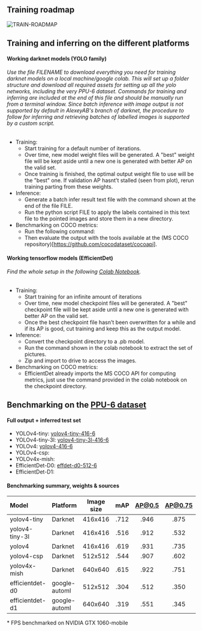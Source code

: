 ##  Training roadmap
![TRAIN-ROADMAP](https://user-images.githubusercontent.com/63670587/112643820-1029e200-8e45-11eb-8b6b-9b7c048f374d.png)


##  Training and inferring on the different platforms 
#### Working darknet models (YOLO family)
###### Use the file FILENAME to download everything you need for training darknet models on a local machine/google colab. This will set up a folder structure and download all required assets for setting up all the yolo networks, including the very PPU-6 dataset. Commands for training and inferring are included at the end of this file and should be manually run from a terminal window. Since batch inference with image output is not supported by default in AlexeyAB's branch of darknet, the procedure to follow for inferring and retrieving batches of labelled images is supported by a custom script.

- Training:
  - Start training for a default number of iterations. 
  - Over time, new model weight files will be generated. A "best" weight file will be kept aside until a new one is generated with better AP on the valid set. 
  - Once training is finished, the optimal output weight file to use will be the "best" one. If validation AP hasnt't stalled (seen from plot), rerun training parting from these weights.
- Inference:
  - Generate a batch infer result text file with the command shown at the end of the file FILE.
  - Run the python script FILE to apply the labels contained in this text file to the pointed images and store them in a new directory.
- Benchmarking on COCO metrics:
  - Run the following command:
  - Then evaluate the output with the tools available at the (MS COCO repository)[https://github.com/cocodataset/cocoapi].
  
#### Working tensorflow models (EfficientDet)
###### Find the whole setup in the following [Colab Notebook](https://colab.research.google.com/drive/1mDyDFU5wtjKFR-EG05un8POHEaTs0W1B#scrollTo=uEG-D99zit7U).

- Training:
  - Start training for an infinite amount of iterations
  - Over time, new model checkpoint files will be generated. A "best" checkpoint file will be kept aside until a new one is generated with better AP on the valid set. 
  - Once the best checkpoint file hasn't been overwritten for a while and if its AP is good, cut training and keep this as the output model.
- Inference:
  - Convert the checkpoint directory to a .pb model.
  - Run the command shown in the colab notebook to extract the set of pictures.
  - Zip and import to drive to access the images.
- Benchmarking on COCO metrics:
  - EfficientDet already imports the MS COCO API for computing metrics, just use the command provided in the colab notebook on the checkpoint directory. 

##  Benchmarking on the [PPU-6 dataset](https://drive.google.com/file/d/1D-oBYlsD2c4dWnMyhtav1_mYnqfNK-ep/view?usp=sharing)

#### Full output + inferred test set
- YOLOv4-tiny: [yolov4-tiny-416-6](https://drive.google.com/file/d/1kGqmUowvL5ePiV0n4fvkYvy-2fD0FYwi/view?usp=sharing)
- YOLOv4-tiny-3l: [yolov4-tiny-3l-416-6](https://drive.google.com/file/d/1qCwnTSipnOD12DV5JW_GnpsAzX_MVxtB/view?usp=sharing)
- YOLOv4: [yolov4-416-6](https://drive.google.com/file/d/1gs-wTb1AA3CxVfU7_mv0UDrvLsM0IHDT/view?usp=sharing)
- YOLOv4-csp: 
- YOLOv4x-mish:
- EfficientDet-D0: [effdet-d0-512-6](https://drive.google.com/file/d/1ngbk1b-gYV6nHC40hP6jXGsUmyMzChUM/view?usp=sharing)
- EfficientDet-D1:


#### Benchmarking summary, weights & sources
| Model           | Platform    | Image size | mAP |AP@0.5|AP@0.75| FPS |
|:-------------   |:------      | :---------:|:---:|:----:|:-----:|:---:| 
| yolov4-tiny     |Darknet      | 416x416    |.712 | .946 | .875  |197  | 
| yolov4-tiny-3l  |Darknet      | 416x416    |.516 | .912 | .532  |182  |  
| yolov4          |Darknet      | 416x416    |.619 | .931 | .735  |28   |
| yolov4-csp      |Darknet      | 512x512    |.544 | .907 | .602  |26   |
| yolov4x-mish    |Darknet      | 640x640    |.615 | .922 | .751  |9    |
| efficientdet-d0 |google-automl| 512x512    |.304 | .512 | .350  |51   |
| efficientdet-d1 |google-automl| 640x640    |.319 | .551 | .345  |23   |

\* FPS benchmarked on NVIDIA GTX 1060-mobile
  


